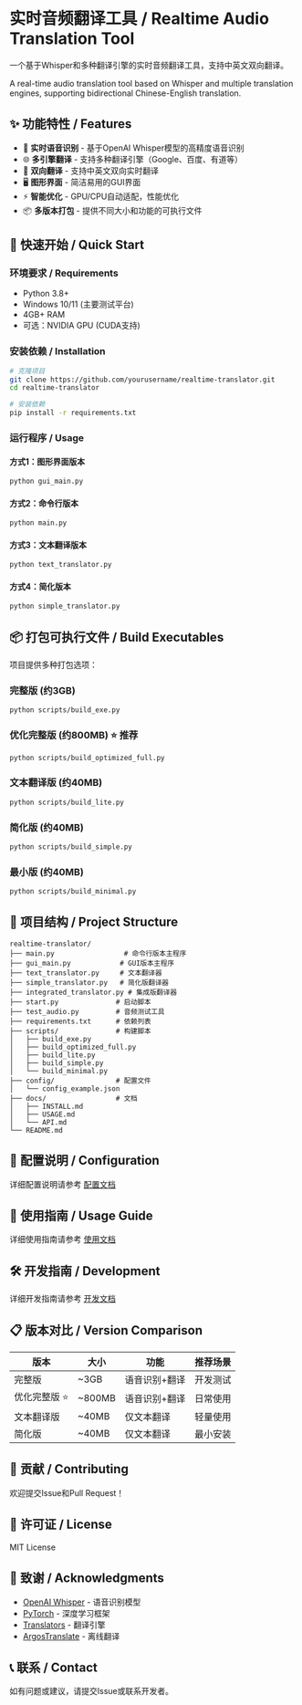 # 实时音频翻译工具 / Realtime Audio Translation Tool

一个基于Whisper和多种翻译引擎的实时音频翻译工具，支持中英文双向翻译。

A real-time audio translation tool based on Whisper and multiple translation engines, supporting bidirectional Chinese-English translation.

## ✨ 功能特性 / Features

- 🎤 **实时语音识别** - 基于OpenAI Whisper模型的高精度语音识别
- 🌐 **多引擎翻译** - 支持多种翻译引擎（Google、百度、有道等）
- 🔄 **双向翻译** - 支持中英文双向实时翻译
- 🖥️ **图形界面** - 简洁易用的GUI界面
- ⚡ **智能优化** - GPU/CPU自动适配，性能优化
- 📦 **多版本打包** - 提供不同大小和功能的可执行文件

## 🚀 快速开始 / Quick Start

### 环境要求 / Requirements

- Python 3.8+
- Windows 10/11 (主要测试平台)
- 4GB+ RAM
- 可选：NVIDIA GPU (CUDA支持)

### 安装依赖 / Installation

```bash
# 克隆项目
git clone https://github.com/yourusername/realtime-translator.git
cd realtime-translator

# 安装依赖
pip install -r requirements.txt
```

### 运行程序 / Usage

#### 方式1：图形界面版本
```bash
python gui_main.py
```

#### 方式2：命令行版本
```bash
python main.py
```

#### 方式3：文本翻译版本
```bash
python text_translator.py
```

#### 方式4：简化版本
```bash
python simple_translator.py
```

## 📦 打包可执行文件 / Build Executables

项目提供多种打包选项：

### 完整版 (约3GB)
```bash
python scripts/build_exe.py
```

### 优化完整版 (约800MB) ⭐ 推荐
```bash
python scripts/build_optimized_full.py
```

### 文本翻译版 (约40MB)
```bash
python scripts/build_lite.py
```

### 简化版 (约40MB)
```bash
python scripts/build_simple.py
```

### 最小版 (约40MB)
```bash
python scripts/build_minimal.py
```

## 📁 项目结构 / Project Structure

```
realtime-translator/
├── main.py                 # 命令行版本主程序
├── gui_main.py            # GUI版本主程序
├── text_translator.py     # 文本翻译器
├── simple_translator.py   # 简化版翻译器
├── integrated_translator.py # 集成版翻译器
├── start.py              # 启动脚本
├── test_audio.py         # 音频测试工具
├── requirements.txt      # 依赖列表
├── scripts/              # 构建脚本
│   ├── build_exe.py
│   ├── build_optimized_full.py
│   ├── build_lite.py
│   ├── build_simple.py
│   └── build_minimal.py
├── config/               # 配置文件
│   └── config_example.json
├── docs/                 # 文档
│   ├── INSTALL.md
│   ├── USAGE.md
│   └── API.md
└── README.md
```

## 🔧 配置说明 / Configuration

详细配置说明请参考 [配置文档](docs/CONFIG.md)

## 📖 使用指南 / Usage Guide

详细使用指南请参考 [使用文档](docs/USAGE.md)

## 🛠️ 开发指南 / Development

详细开发指南请参考 [开发文档](docs/DEVELOPMENT.md)

## 📋 版本对比 / Version Comparison

| 版本 | 大小 | 功能 | 推荐场景 |
|------|------|------|----------|
| 完整版 | ~3GB | 语音识别+翻译 | 开发测试 |
| 优化完整版 ⭐ | ~800MB | 语音识别+翻译 | 日常使用 |
| 文本翻译版 | ~40MB | 仅文本翻译 | 轻量使用 |
| 简化版 | ~40MB | 仅文本翻译 | 最小安装 |

## 🤝 贡献 / Contributing

欢迎提交Issue和Pull Request！

## 📄 许可证 / License

MIT License

## 🙏 致谢 / Acknowledgments

- [OpenAI Whisper](https://github.com/openai/whisper) - 语音识别模型
- [PyTorch](https://pytorch.org/) - 深度学习框架
- [Translators](https://github.com/UlionTse/translators) - 翻译引擎
- [ArgosTranslate](https://github.com/argosopentech/argos-translate) - 离线翻译

## 📞 联系 / Contact

如有问题或建议，请提交Issue或联系开发者。
